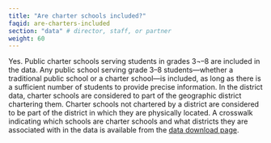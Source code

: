 ```yaml
---
title: "Are charter schools included?"
faqid: are-charters-included
section: "data" # director, staff, or partner
weight: 60
---
```

Yes. Public charter schools serving students in grades 3¬–8 are included in the data. Any public school serving grade 3–8 students—whether a traditional public school or a charter school—is included, as long as there is a sufficient number of students to provide precise information. In the district data, charter schools are considered to part of the geographic district chartering them. Charter schools not chartered by a district are considered to be part of the district in which they are physically located. A crosswalk indicating which schools are charter schools and what districts they are associated with in the data is available from the <a href="/get-the-data">data download page</a>.


